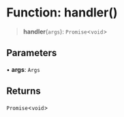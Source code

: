 # Function: handler()

> **handler**(`args`): `Promise`\<`void`\>

## Parameters

• **args**: `Args`

## Returns

`Promise`\<`void`\>
